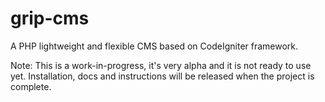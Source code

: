 grip-cms
========

A PHP lightweight and flexible CMS based on CodeIgniter framework.

Note: This is a work-in-progress, it's very alpha and it is not ready to use yet.
Installation, docs and instructions will be released when the project is complete.
